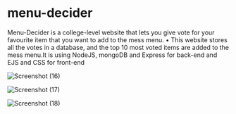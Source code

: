 # menu-decider
Menu-Decider is a college-level website that lets you give vote for your favourite item that you want to add to the mess menu.
• This website stores all the votes in a database, and the top 10 most voted items are added to the mess menu.It is using
NodeJS, mongoDB and Express for back-end and EJS and CSS for front-end

![Screenshot (16)](https://user-images.githubusercontent.com/92083433/181841688-adbed35f-c2a8-4352-8c6d-a99675f52f04.png)

![Screenshot (17)](https://user-images.githubusercontent.com/92083433/181841876-43940aaa-f5c5-4ade-8426-3ff734074ba0.png)

![Screenshot (18)](https://user-images.githubusercontent.com/92083433/181841984-e1485584-b946-48ca-81ea-b782b208d770.png)
